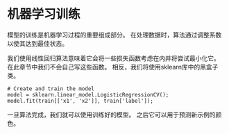 # 机器学习训练
模型的训练是机器学习过程的重要组成部分。 在处理数据时，算法通过调整系数以使其达到最佳状态。

我们使用线性回归算法意味着它会将一些损失函数考虑在内并将尝试最小化它。 在此章节中我们不会自己写这些函数。 相反，我们将使用sklearn库中的黑盒子类。
```
# Create and train the model
model = sklearn.linear_model.LogisticRegressionCV();
model.fit(train[['x1', 'x2']], train['label']);
```
一旦算法完成，我们就可以使用训练好的模型。 之后它可以用于预测新示例的颜色。

